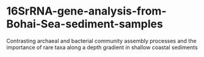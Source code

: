 # 16SrRNA-gene-analysis-from-Bohai-Sea-sediment-samples
Contrasting archaeal and bacterial community assembly processes and the importance of rare taxa along a depth gradient in shallow coastal sediments
